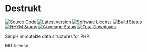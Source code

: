 # Destrukt

[![Source Code](http://img.shields.io/badge/source-shadowhand/destrukt.svg?style=flat-square)](https://github.com/shadowhand/destrukt)
[![Latest Version](https://img.shields.io/github/release/shadowhand/destrukt.svg?style=flat-square)](https://github.com/thephpshadowhand/destrukt/releases)
[![Software License](https://img.shields.io/badge/license-MIT-brightgreen.svg?style=flat-square)](https://github.com/shadowhand/destrukt/blob/master/LICENSE)
[![Build Status](https://img.shields.io/travis/shadowhand/destrukt/master.svg?style=flat-square)](https://travis-ci.org/thephpshadowhand/destrukt)
[![HHVM Status](https://img.shields.io/hhvm/shadowhand/destrukt.svg?style=flat-square)](http://hhvm.h4cc.de/package/league/oauth2-client)
[![Coverage Status](https://img.shields.io/coveralls/shadowhand/destrukt/master.svg?style=flat-square)](https://coveralls.io/r/thephpshadowhand/destrukt?branch=master)
[![Total Downloads](https://img.shields.io/packagist/dt/shadowhand/destrukt.svg?style=flat-square)](https://packagist.org/packages/league/oauth2-client)

Simple immutable data structures for PHP.

MIT license.
